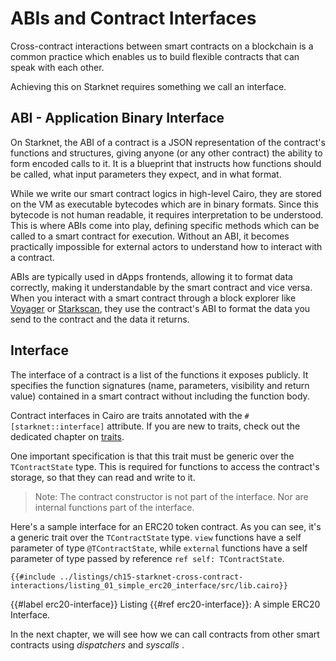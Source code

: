 # ABIs and Contract Interfaces

Cross-contract interactions between smart contracts on a blockchain is a common practice which enables us to build flexible contracts that can speak with each other.

Achieving this on Starknet requires something we call an interface.

## ABI - Application Binary Interface

On Starknet, the ABI of a contract is a JSON representation of the contract's functions and structures, giving anyone (or any other contract) the ability to form encoded calls to it. It is a blueprint that instructs how functions should be called, what input parameters they expect, and in what format.

While we write our smart contract logics in high-level Cairo, they are stored on the VM as executable bytecodes which are in binary formats. Since this bytecode is not human readable, it requires interpretation to be understood. This is where ABIs come into play, defining specific methods which can be called to a smart contract for execution. Without an ABI, it becomes practically impossible for external actors to understand how to interact with a contract.

ABIs are typically used in dApps frontends, allowing it to format data correctly, making it understandable by the smart contract and vice versa. When you interact with a smart contract through a block explorer like [Voyager](https://voyager.online/) or [Starkscan](https://starkscan.co/), they use the contract's ABI to format the data you send to the contract and the data it returns.

## Interface

The interface of a contract is a list of the functions it exposes publicly.
It specifies the function signatures (name, parameters, visibility and return value) contained in a smart contract without including the function body.

Contract interfaces in Cairo are traits annotated with the `#[starknet::interface]` attribute. If you are new to traits, check out the dedicated chapter on [traits](./ch08-02-traits-in-cairo.md).

One important specification is that this trait must be generic over the `TContractState` type. This is required for functions to access the contract's storage, so that they can read and write to it.

> Note: The contract constructor is not part of the interface. Nor are internal functions part of the interface.

Here's a sample interface for an ERC20 token contract. As you can see, it's a generic trait over the `TContractState` type. `view` functions have a self parameter of type `@TContractState`, while `external` functions have a self parameter of type passed by reference `ref self: TContractState`.

```rust,noplayground
{{#include ../listings/ch15-starknet-cross-contract-interactions/listing_01_simple_erc20_interface/src/lib.cairo}}
```

{{#label erc20-interface}}
<span class="caption">Listing {{#ref erc20-interface}}: A simple ERC20 Interface.</span>

In the next chapter, we will see how we can call contracts from other smart contracts using _dispatchers_ and _syscalls_ .

